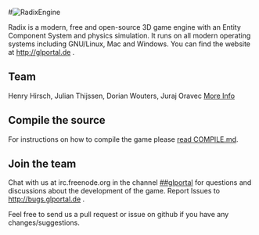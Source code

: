 #![RadixEngine](https://raw.githubusercontent.com/GlPortal/glportal_raw_data/master/graphics/logo/radix/RadixEngine.png "RadixEngine")

Radix is a modern, free and open-source 3D game engine with an Entity Component System and physics simulation.
It runs on all modern operating systems including GNU/Linux, Mac and Windows.
You can find the website at http://glportal.de .

## Team
Henry Hirsch, Julian Thijssen, Dorian Wouters, Juraj Oravec
[More Info](CONTRIBUTORS.md)

## Compile the source
For instructions on how to compile the game please [read COMPILE.md](COMPILE.md).

## Join the team
Chat with us at irc.freenode.org in the channel [##glportal](http://webchat.freenode.net/?channels=%23%23glportal&uio=d4)
for questions and discussions about the development of the game.
Report Issues to http://bugs.glportal.de .

Feel free to send us a pull request or issue on github if you have any changes/suggestions.

